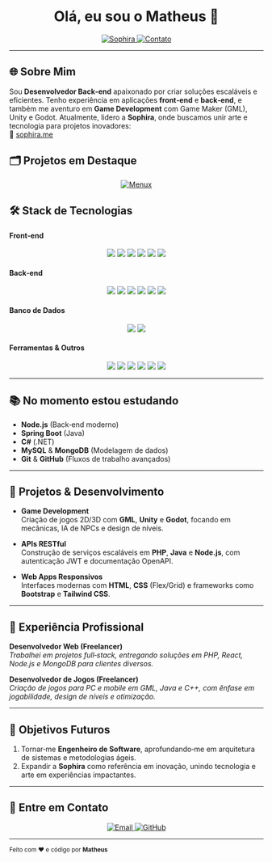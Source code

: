 <!-- Banner -->
<p align="center">
  <h1 align="center">Olá, eu sou o <strong>Matheus</strong> 👋</h1>
  <p align="center">
    <a href="https://sophira.me" target="_blank">
      <img src="https://img.shields.io/badge/Sophira-🚀-blue?style=for-the-badge" alt="Sophira">
    </a>
    <a href="#💬-entre-em-contato" >
      <img src="https://img.shields.io/badge/Contato-📬-brightgreen?style=for-the-badge" alt="Contato">
    </a>
  </p>
</p>

---

## 🌐 Sobre Mim

Sou **Desenvolvedor Back‑end** apaixonado por criar soluções escaláveis e eficientes. Tenho experiência em aplicações **front‑end** e **back‑end**, e também me aventuro em **Game Development** com Game Maker (GML), Unity e Godot. Atualmente, lidero a **Sophira**, onde buscamos unir arte e tecnologia para projetos inovadores:  
🔗 [sophira.me](https://sophira.me)

## 🗂️ Projetos em Destaque

<div align="center">
  <a href="https://github.com/AvlisSuetham/Menux" target="_blank">
    <img src="https://github-readme-stats.vercel.app/api/pin?username=AvlisSuetham&repo=Menux&theme=github_dark" alt="Menux" />
  </a>
</div>

## 🛠️ Stack de Tecnologias

<div align="center">
  <!-- Front‑end -->
  <h4 align="left">Front‑end</h4>
  <p>
    <img src="https://img.shields.io/badge/HTML5-E34F26?style=flat-square&logo=html5&logoColor=white" />
    <img src="https://img.shields.io/badge/CSS3-1572B6?style=flat-square&logo=css3&logoColor=white" />
    <img src="https://img.shields.io/badge/JavaScript-F7DF1E?style=flat-square&logo=javascript&logoColor=black" />
    <img src="https://img.shields.io/badge/TypeScript-3178C6?style=flat-square&logo=typescript&logoColor=white" />
    <img src="https://img.shields.io/badge/React-61DAFB?style=flat-square&logo=react&logoColor=black" />
    <img src="https://img.shields.io/badge/Vue.js-4FC08D?style=flat-square&logo=vue.js&logoColor=white" />
  </p>

  <!-- Back‑end -->
  <h4 align="left">Back‑end</h4>
  <p>
    <img src="https://img.shields.io/badge/PHP-777BB4?style=flat-square&logo=php&logoColor=white" />
    <img src="https://img.shields.io/badge/Java-007396?style=flat-square&logo=java&logoColor=white" />
    <img src="https://img.shields.io/badge/Node.js-339933?style=flat-square&logo=node.js&logoColor=white" />
    <img src="https://img.shields.io/badge/Python-800080?style=flat-square&logo=python&logoColor=white" />
    <img src="https://img.shields.io/badge/C++-00599C?style=flat-square&logo=c%2B%2B&logoColor=white" />
    <img src="https://img.shields.io/badge/Kotlin-0095D5?style=flat-square&logo=kotlin&logoColor=white" />
  </p>

  <!-- Banco de Dados -->
  <h4 align="left">Banco de Dados</h4>
  <p>
    <img src="https://img.shields.io/badge/MySQL-4479A1?style=flat-square&logo=mysql&logoColor=white" />
    <img src="https://img.shields.io/badge/MongoDB-47A248?style=flat-square&logo=mongodb&logoColor=white" />
  </p>

  <!-- Ferramentas -->
  <h4 align="left">Ferramentas & Outros</h4>
  <p>
    <img src="https://img.shields.io/badge/GML-232323?style=flat-square&logo=itchdotio&logoColor=white" />
    <img src="https://img.shields.io/badge/Git-F05032?style=flat-square&logo=git&logoColor=white" />
    <img src="https://img.shields.io/badge/GitHub-181717?style=flat-square&logo=github&logoColor=white" />
    <img src="https://img.shields.io/badge/Docker-2496ED?style=flat-square&logo=docker&logoColor=white" />
    <img src="https://img.shields.io/badge/AWS-232F3E?style=flat-square&logo=amazon-aws&logoColor=white" />
    <img src="https://img.shields.io/badge/Firebase-FFCA28?style=flat-square&logo=firebase&logoColor=black" />
  </p>
</div>

---

## 📚 No momento estou estudando

- **Node.js** (Back‑end moderno)
- **Spring Boot** (Java)
- **C#** (.NET)
- **MySQL** & **MongoDB** (Modelagem de dados)
- **Git** & **GitHub** (Fluxos de trabalho avançados)

---

## 🚀 Projetos & Desenvolvimento

- **Game Development**  
  Criação de jogos 2D/3D com **GML**, **Unity** e **Godot**, focando em mecânicas, IA de NPCs e design de níveis.

- **APIs RESTful**  
  Construção de serviços escaláveis em **PHP**, **Java** e **Node.js**, com autenticação JWT e documentação OpenAPI.

- **Web Apps Responsivos**  
  Interfaces modernas com **HTML**, **CSS** (Flex/Grid) e frameworks como **Bootstrap** e **Tailwind CSS**.

---

## 💼 Experiência Profissional

**Desenvolvedor Web (Freelancer)**  
_Trabalhei em projetos full‑stack, entregando soluções em PHP, React, Node.js e MongoDB para clientes diversos._

**Desenvolvedor de Jogos (Freelancer)**  
_Criação de jogos para PC e mobile em GML, Java e C++, com ênfase em jogabilidade, design de níveis e otimização._

---

## 🎯 Objetivos Futuros

1. Tornar‑me **Engenheiro de Software**, aprofundando‑me em arquitetura de sistemas e metodologias ágeis.  
2. Expandir a **Sophira** como referência em inovação, unindo tecnologia e arte em experiências impactantes.

---

## 💬 Entre em Contato

<p align="center">
  <a href="mailto:matheus@email.com">
    <img src="https://img.shields.io/badge/Email-✉️-orange?style=for-the-badge" alt="Email">
  </a>
  <a href="https://github.com/AvlisSuetham" target="_blank">
    <img src="https://img.shields.io/badge/GitHub-🐱-black?style=for-the-badge" alt="GitHub">
  </a>
</p>

---

<sub>Feito com ❤️ e código por **Matheus**</sub>

